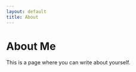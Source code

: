 ```yaml
---
layout: default
title: About
---
```


# About Me

This is a page where you can write about yourself.
